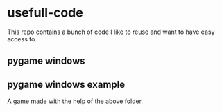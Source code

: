 # usefull-code
This repo contains a bunch of code I like to reuse and want to have easy access to.
## pygame windows

## pygame windows example
A game made with the help of the above folder.
